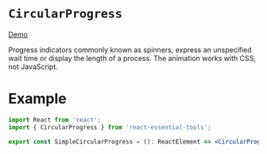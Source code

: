 # `CircularProgress`

[Demo](https://devianllert.github.io/react-essential-tools/?path=/story/components-circularprogress--indeterminate)

Progress indicators commonly known as spinners, express an unspecified wait time or display the length of a process. The animation works with CSS, not JavaScript.

# Example

```jsx
import React from 'react';
import { CircularProgress } from 'react-essential-tools';

export const SimpleCircularProgress = (): ReactElement => <CircularProgress />;
```
